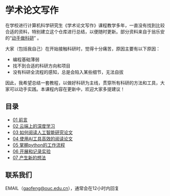 #  学术论文写作

在学校进行计算机科学研究生《学术论文写作》课程教学多年，一直没有找到比较合适的资料，特别建立这个仓库进行总结，以便随时更新。部分资料来自于翁乐安的“[动手做科研](https://github.com/WengLean/hands-on-research-tutorial/)” 。

大家（包括我自己）在开始接触科研时，觉得十分痛苦，原因主要有以下原因：

- 编程基础薄弱
- 找不到合适的科研方向和项目
- 没有科研全流程的感知，总是会陷入某些细节，无法自拔

因此，我希望总结一套教程，以做好科研为主线，贯穿所有科研的方法和工具，大家可以动手实践。本课程内容在更新中，欢迎大家多提建议！



## 目录

- [01 前言](./writing/01-Intro)
- [02 云端上的深度学习](./writing/02-cloud-dl)
- [03 如何阅读人工智能研究论文](./writing/03-howtoread)
- [04 使用AI工具高效的阅读论文](./writing/04-aireading)
- [05 掌握python的工作流程](./writing/05-python)
- [06 开展和记录实验](./writing/06-experiment)
- [07 产生新的想法](./writing/07-idea)


## 联系我们

EMAIL（gaofeng@ouc.edu.cn），通常会在12小时内回复
